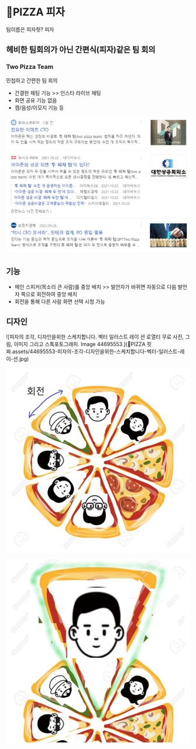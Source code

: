 # 🍕PIZZA 피자

팀이름은 피자헛? 피자

## 헤비한 팀회의가 아닌 간편식(피자)같은 팀 회의

### Two Pizza Team

민첩하고 간편한 팀 회의

- 간결한 채팅 기능 >> 인스타 라이브 채팅
- 화면 공유 기능 없음
- 캠/음성/이모지 기능 등

![image-20220705133843732](PIZZA.assets/image-20220705133843732.png)

## 기능

- 메인 스피커(목소리 큰 사람)를 중앙 배치 >> 발언자가 바뀌면 자동으로 다음 발언자 쪽으로 회전하여 중앙 배치
- 회전을 통해 다른 사람 화면 선택 시청 가능



## 디자인

![피자의 조각, 디자인을위한 스케치합니다. 벡터 일러스트 레이 션 로열티 무료 사진, 그림, 이미지 그리고 스톡포토그래피. Image  44695553.](🍕PIZZA 핏짜.assets/44695553-피자의-조각-디자인을위한-스케치합니다-벡터-일러스트-레이-션.jpg)

![1](PIZZA.assets/1.jpg)

![2](PIZZA.assets/2.jpg)





